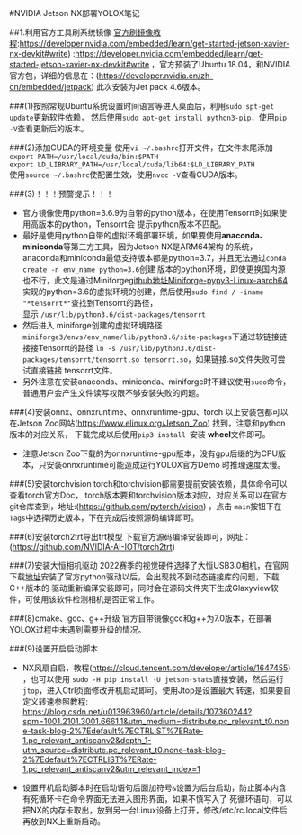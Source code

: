 #NVIDIA Jetson NX部署YOLOX笔记

##1.利用官方工具刷系统镜像
[官方刷镜像教程](https://developer.nvidia.com/embedded/learn/get-started-jetson-xavier-nx-devkit#write):https://developer.nvidia.com/embedded/learn/get-started-jetson-xavier-nx-devkit#write)
:https://developer.nvidia.com/embedded/learn/get-started-jetson-xavier-nx-devkit#write
，官方预装了Ubuntu 18.04，和NVIDIA官方包，详细的信息在：(https://developer.nvidia.cn/zh-cn/embedded/jetpack)
此次安装为Jet pack 4.6版本。

###(1)按照常规Ubuntu系统设置时间语言等进入桌面后，利用`sudo spt-get update`更新软件依赖，
然后使用`sudo apt-get install python3-pip`，使用`pip -V`查看更新后的版本。

###(2)添加CUDA的环境变量
使用`vi ~/.bashrc`打开文件，在文件末尾添加<br>
`export PATH=/usr/local/cuda/bin:$PATH`<br>
`export LD_LIBRARY_PATH=/usr/local/cuda/lib64:$LD_LIBRARY_PATH`<br>
使用`source ~/.bashrc`使配置生效，使用`nvcc -V`查看CUDA版本。

###(3)！！！预警提示！！！
- 官方镜像使用python=3.6.9为自带的python版本，在使用Tensorrt时如果使用高版本的python，Tensorrt会
提示python版本不匹配。
- 最好是使用python自带的虚拟环境部署环境，如果要使用**anaconda、miniconda**等第三方工具，因为Jetson NX是ARM64架构
的系统，anaconda和miniconda最低支持版本都是python=3.7，并且无法通过`conda create -n env_name python=3.6`创建
版本的python环境，即使更换国内源也不行，此文是通过Miniforge[github地址Miniforge-pypy3-Linux-aarch64](https://github.com/conda-forge/miniforge)
实现的python=3.6的虚拟环境的创建，然后使用`sudo find / -iname "*tensorrt*"`查找到Tensorrt的路径，<br>显示
`/usr/lib/python3.6/dist-packages/tensorrt`
- 然后进入
miniforge创建的虚拟环境路径`miniforge3/envs/env_name/lib/python3.6/site-packages`下通过软链接链接接Tensorrt的路径
`ln -s /usr/lib/python3.6/dist-packages/tensorrt/tensorrt.so tensorrt.so`，如果链接.so文件失败可尝试直接链接
tensorrt文件。
- 另外注意在安装anaconda、miniconda、miniforge时不建议使用`sudo`命令，普通用户会产生文件读写权限不够安装失败的问题。

###(4)安装onnx、onnxruntime、onnxruntime-gpu、torch
以上安装包都可以在Jetson Zoo网站(https://www.elinux.org/Jetson_Zoo) 找到，注意和python版本的对应关系，
下载完成以后使用`pip3 install `安装
**wheel**文件即可。
- 注意Jetson Zoo下载的为onnxruntime-gpu版本，没有gpu后缀的为CPU版本，只安装onnxruntime可能造成运行YOLOX官方Demo
时推理速度太慢。

###(5)安装torchvision
torch和torchvision都需要提前安装依赖，具体命令可以查看torch官方Doc，
torch版本要和torchvision版本对应，对应关系可以在官方git仓库查到，地址:(https://github.com/pytorch/vision) ，点击
`main`按钮下在`Tags`中选择历史版本，下在完成后按照源码编译即可。

###(6)安装torch2trt导出trt模型
下载官方源码编译安装即可，网址：(https://github.com/NVIDIA-AI-IOT/torch2trt)

###(7)安装大恒相机驱动
2022赛季的视觉硬件选择了大恒USB3.0相机，在官网下载[地址](https://www.daheng-imaging.com/index.php?m=content&c=index&a=lists&catid=59&czxt=&sylx=21&syxj=#mmd)安装了官方python驱动以后，会出现找不到动态链接库的问题，下载C++版本的
驱动重新编译安装即可，同时会在源码文件夹下生成Glaxyview软件，可使用该软件检测相机是否正常工作。

###(8)cmake、gcc、g++升级
官方自带镜像gcc和g++为7.0版本，在部署YOLOX过程中未遇到需要升级的情况。

###(9)设置开启启动脚本
- NX风扇自启，教程(https://cloud.tencent.com/developer/article/1647455) ，也可以使用
`sudo -H pip install -U jetson-stats`直接安装，然后运行`jtop`，进入Ctrl页面修改开机启动即可。使用Jtop是设置最大
转速，如果要自定义转速参照教程: https://blog.csdn.net/u013963960/article/details/107360244?spm=1001.2101.3001.6661.1&utm_medium=distribute.pc_relevant_t0.none-task-blog-2%7Edefault%7ECTRLIST%7ERate-1.pc_relevant_antiscanv2&depth_1-utm_source=distribute.pc_relevant_t0.none-task-blog-2%7Edefault%7ECTRLIST%7ERate-1.pc_relevant_antiscanv2&utm_relevant_index=1

- 设置开机启动脚本时在启动语句后面加符号`&`设置为后台启动，防止脚本内含有死循环卡在命令界面无法进入图形界面，如果不慎写入了
死循环语句，可以把NX的内存卡取出，放到另一台Linux设备上打开，修改/etc/rc.local文件后再放到NX上重新启动。

